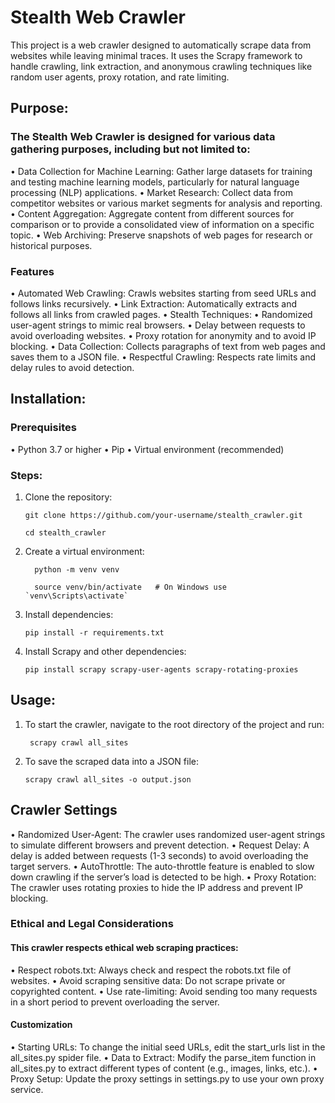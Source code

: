 # Stealth Web Crawler

This project is a web crawler designed to automatically scrape data from websites while leaving minimal traces. It uses the Scrapy framework to handle crawling, link extraction, and anonymous crawling techniques like random user agents, proxy rotation, and rate limiting.

## Purpose:

### The Stealth Web Crawler is designed for various data gathering purposes, including but not limited to:

•	Data Collection for Machine Learning: Gather large datasets for training and testing machine learning models, particularly for natural language processing (NLP) applications.
•	Market Research: Collect data from competitor websites or various market segments for analysis and reporting.
•	Content Aggregation: Aggregate content from different sources for comparison or to provide a consolidated view of information on a   specific topic.
•	Web Archiving: Preserve snapshots of web pages for research or historical purposes.

### Features

•	Automated Web Crawling: Crawls websites starting from seed URLs and follows links recursively.
•	Link Extraction: Automatically extracts and follows all links from crawled pages.
•	Stealth Techniques:
•	Randomized user-agent strings to mimic real browsers.
•	Delay between requests to avoid overloading websites.
•	Proxy rotation for anonymity and to avoid IP blocking.
•	Data Collection: Collects paragraphs of text from web pages and saves them to a JSON file.
•	Respectful Crawling: Respects rate limits and delay rules to avoid detection.

## Installation:

### Prerequisites

•	Python 3.7 or higher
•	Pip
•	Virtual environment (recommended)

### Steps:

1.	Clone the repository:

        git clone https://github.com/your-username/stealth_crawler.git

  	    cd stealth_crawler


2. Create a virtual environment:

         python -m venv venv

         source venv/bin/activate   # On Windows use `venv\Scripts\activate`

3. Install dependencies:

       pip install -r requirements.txt

4. Install Scrapy and other dependencies:

       pip install scrapy scrapy-user-agents scrapy-rotating-proxies


## Usage:

1.	To start the crawler, navigate to the root directory of the project and run:

         scrapy crawl all_sites

2. To save the scraped data into a JSON file:

       scrapy crawl all_sites -o output.json
  

## Crawler Settings

•	Randomized User-Agent: The crawler uses randomized user-agent strings to simulate different browsers and prevent detection.
•	Request Delay: A delay is added between requests (1-3 seconds) to avoid overloading the target servers.
•	AutoThrottle: The auto-throttle feature is enabled to slow down crawling if the server’s load is detected to be high.
•	Proxy Rotation: The crawler uses rotating proxies to hide the IP address and prevent IP blocking.

### Ethical and Legal Considerations

#### This crawler respects ethical web scraping practices:

•	Respect robots.txt: Always check and respect the robots.txt file of websites.
•	Avoid scraping sensitive data: Do not scrape private or copyrighted content.
•	Use rate-limiting: Avoid sending too many requests in a short period to prevent overloading the server.

#### Customization

•	Starting URLs: To change the initial seed URLs, edit the start_urls list in the all_sites.py spider file.
•	Data to Extract: Modify the parse_item function in all_sites.py to extract different types of content (e.g., images, links, etc.).
•	Proxy Setup: Update the proxy settings in settings.py to use your own proxy service.


    
